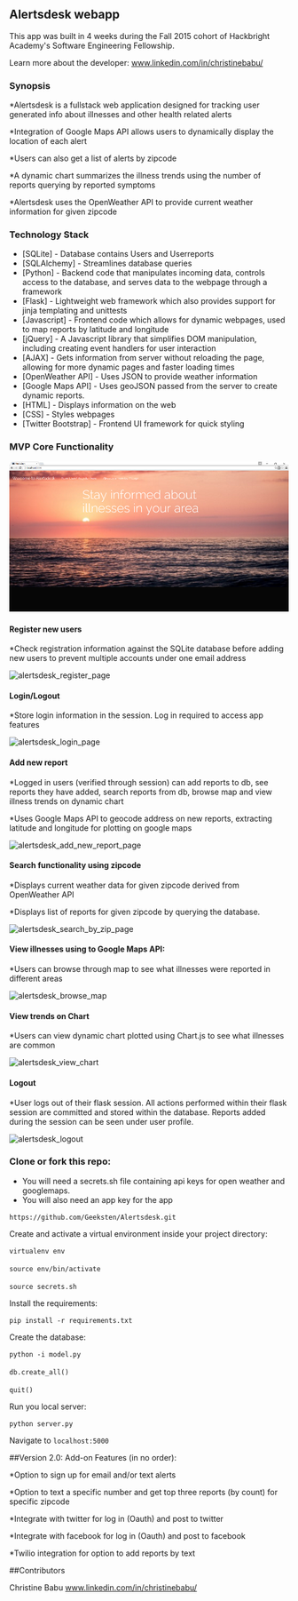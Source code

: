 ## Alertsdesk webapp

This app was built in 4 weeks during the Fall 2015 cohort of Hackbright Academy's Software Engineering Fellowship.

Learn more about the developer: www.linkedin.com/in/christinebabu/

### Synopsis

*Alertsdesk is a fullstack web application designed for tracking user generated info about illnesses and other health related alerts

*Integration of Google Maps API allows users to dynamically display the location of each alert

*Users can also get a list of alerts by zipcode

*A dynamic chart summarizes the illness trends using the number of reports querying by reported symptoms

*Alertsdesk uses the OpenWeather API to provide current weather information for given zipcode

### Technology Stack

* [SQLite] - Database contains Users and Userreports
* [SQLAlchemy] - Streamlines database queries
* [Python] - Backend code that manipulates incoming data, controls access to the database, and serves data to the webpage through a framework
* [Flask] - Lightweight web framework which also provides support for jinja templating and unittests
* [Javascript] - Frontend code which allows for dynamic webpages, used to map reports by latitude and longitude
* [jQuery] - A Javascript library that simplifies DOM manipulation, including creating event handlers for user interaction
* [AJAX] - Gets information from server without reloading the page, allowing for more dynamic pages and faster loading    times
* [OpenWeather API] - Uses JSON to provide weather information
* [Google Maps API] - Uses geoJSON passed from the server to create dynamic reports.
* [HTML] - Displays information on the web
* [CSS] - Styles webpages
* [Twitter Bootstrap] - Frontend UI framework for quick styling


### MVP Core Functionality

![alertsdesk_home_page](/static/img/homepage.png)

#### Register new users

*Check registration information against the SQLite database before adding new users to prevent multiple accounts under one email address

![alertsdesk_register_page](/static/img/register.gif)

#### Login/Logout

*Store login information in the session. Log in required to access app features

![alertsdesk_login_page](/static/img/login.gif)

#### Add new report

*Logged in users (verified through session) can add reports to db, see reports they have added, search reports from db, browse map and view illness trends on dynamic chart

*Uses Google Maps API to geocode address on new reports, extracting latitude and longitude for plotting on google maps

![alertsdesk_add_new_report_page](/static/img/addnewreport.gif)

#### Search functionality using zipcode

*Displays current weather data for given zipcode derived from OpenWeather API

*Displays list of reports for given zipcode by querying the database.

![alertsdesk_search_by_zip_page](/static/img/searchbyzip.gif)

#### View illnesses using to Google Maps API:
    
*Users can browse through map to see what illnesses were reported in different areas

![alertsdesk_browse_map](/static/img/browsemap.gif)


#### View trends on Chart

*Users can view dynamic chart plotted using Chart.js to see what illnesses are common

![alertsdesk_view_chart](/static/img/viewchart.gif)

#### Logout

*User logs out of their flask session. All actions performed within their flask session are committed and stored within the database. Reports added during the session can be seen under user profile.

![alertsdesk_logout](/static/img/logout.gif)


### Clone or fork this repo: 
* You will need a secrets.sh file containing api keys for open weather and googlemaps.
* You will also need an app key for the app
```
https://github.com/Geeksten/Alertsdesk.git
```
Create and activate a virtual environment inside your project directory:
```
virtualenv env

source env/bin/activate

source secrets.sh
```
Install the requirements:
```
pip install -r requirements.txt
```
Create the database:
```
python -i model.py

db.create_all()

quit()
```
Run you local server:
```
python server.py
```
Navigate to ```localhost:5000```

##Version 2.0: Add-on Features (in no order):

*Option to sign up for email and/or text alerts

*Option to text a specific number and get top three reports (by count) for specific zipcode

*Integrate with twitter for log in (Oauth) and post to twitter

*Integrate with facebook for log in (Oauth) and post to facebook

*Twilio integration for option to add reports by text

##Contributors

Christine Babu www.linkedin.com/in/christinebabu/

